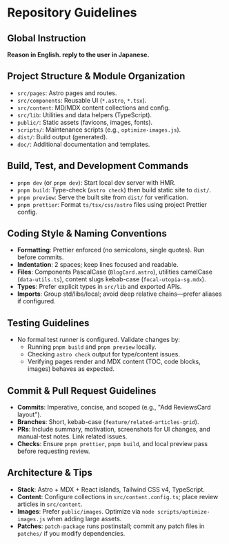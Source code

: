 # Repository Guidelines

## Global Instruction
**Reason in English. reply to the user in Japanese.**

## Project Structure & Module Organization
- `src/pages`: Astro pages and routes.
- `src/components`: Reusable UI (`*.astro`, `*.tsx`).
- `src/content`: MD/MDX content collections and config.
- `src/lib`: Utilities and data helpers (TypeScript).
- `public/`: Static assets (favicons, images, fonts).
- `scripts/`: Maintenance scripts (e.g., `optimize-images.js`).
- `dist/`: Build output (generated).
- `doc/`: Additional documentation and templates.

## Build, Test, and Development Commands
- `pnpm dev` (or `pnpm dev`): Start local dev server with HMR.
- `pnpm build`: Type-check (`astro check`) then build static site to `dist/`.
- `pnpm preview`: Serve the built site from `dist/` for verification.
- `pnpm prettier`: Format `ts/tsx/css/astro` files using project Prettier config.

## Coding Style & Naming Conventions
- **Formatting**: Prettier enforced (no semicolons, single quotes). Run before commits.
- **Indentation**: 2 spaces; keep lines focused and readable.
- **Files**: Components PascalCase (`BlogCard.astro`), utilities camelCase (`data-utils.ts`), content slugs kebab-case (`focal-utopia-sg.mdx`).
- **Types**: Prefer explicit types in `src/lib` and exported APIs.
- **Imports**: Group std/libs/local; avoid deep relative chains—prefer aliases if configured.

## Testing Guidelines
- No formal test runner is configured. Validate changes by:
  - Running `pnpm build` and `pnpm preview` locally.
  - Checking `astro check` output for type/content issues.
  - Verifying pages render and MDX content (TOC, code blocks, images) behaves as expected.

## Commit & Pull Request Guidelines
- **Commits**: Imperative, concise, and scoped (e.g., "Add ReviewsCard layout").
- **Branches**: Short, kebab-case (`feature/related-articles-grid`).
- **PRs**: Include summary, motivation, screenshots for UI changes, and manual-test notes. Link related issues.
- **Checks**: Ensure `pnpm prettier`, `pnpm build`, and local preview pass before requesting review.

## Architecture & Tips
- **Stack**: Astro + MDX + React islands, Tailwind CSS v4, TypeScript.
- **Content**: Configure collections in `src/content.config.ts`; place review articles in `src/content`.
- **Images**: Prefer `public/images`. Optimize via `node scripts/optimize-images.js` when adding large assets.
- **Patches**: `patch-package` runs postinstall; commit any patch files in `patches/` if you modify dependencies.

